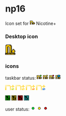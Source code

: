 # np16
Icon set for ![alt text](/n.png) Nicotine+


### Desktop icon
![alt text](/org.nicotine_plus.Nicotine.png)

### icons
taskbar status: ![alt text](/trayicon_connect.png) ![alt text](/trayicon_away.png) ![alt text](/trayicon_disconnect.png) ![alt text](/trayicon_msg.png)

![alt text](glass/trayicon_connect.png) ![alt text](glass/trayicon_away.png) ![alt text](glass/trayicon_disconnect.png) ![alt text](glass/trayicon_msg.png)


![alt text](2colors/trayicon_connect.png) ![alt text](2colors/trayicon_away.png) ![alt text](2colors/trayicon_disconnect.png) ![alt text](2colors/trayicon_msg.png)

user status:
![alt text](/online.png)
![alt text](/away.png)
![alt text](/offline.png)

